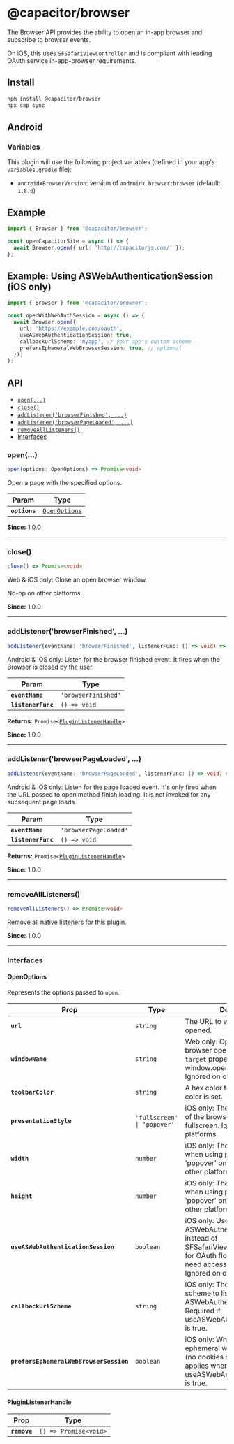 # @capacitor/browser

The Browser API provides the ability to open an in-app browser and subscribe to browser events.

On iOS, this uses `SFSafariViewController` and is compliant with leading OAuth service in-app-browser requirements.

## Install

```bash
npm install @capacitor/browser
npx cap sync
```

## Android

### Variables

This plugin will use the following project variables (defined in your app's `variables.gradle` file):

- `androidxBrowserVersion`: version of `androidx.browser:browser` (default: `1.8.0`)

## Example

```typescript
import { Browser } from '@capacitor/browser';

const openCapacitorSite = async () => {
  await Browser.open({ url: 'http://capacitorjs.com/' });
};
```

## Example: Using ASWebAuthenticationSession (iOS only)

```typescript
import { Browser } from '@capacitor/browser';

const openWithWebAuthSession = async () => {
  await Browser.open({
    url: 'https://example.com/oauth',
    useASWebAuthenticationSession: true,
    callbackUrlScheme: 'myapp', // your app's custom scheme
    prefersEphemeralWebBrowserSession: true, // optional
  });
};
```

## API

<docgen-index>

* [`open(...)`](#open)
* [`close()`](#close)
* [`addListener('browserFinished', ...)`](#addlistenerbrowserfinished-)
* [`addListener('browserPageLoaded', ...)`](#addlistenerbrowserpageloaded-)
* [`removeAllListeners()`](#removealllisteners)
* [Interfaces](#interfaces)

</docgen-index>

<docgen-api>
<!--Update the source file JSDoc comments and rerun docgen to update the docs below-->

### open(...)

```typescript
open(options: OpenOptions) => Promise<void>
```

Open a page with the specified options.

| Param         | Type                                                |
| ------------- | --------------------------------------------------- |
| **`options`** | <code><a href="#openoptions">OpenOptions</a></code> |

**Since:** 1.0.0

--------------------


### close()

```typescript
close() => Promise<void>
```

Web & iOS only: Close an open browser window.

No-op on other platforms.

**Since:** 1.0.0

--------------------


### addListener('browserFinished', ...)

```typescript
addListener(eventName: 'browserFinished', listenerFunc: () => void) => Promise<PluginListenerHandle>
```

Android & iOS only: Listen for the browser finished event.
It fires when the Browser is closed by the user.

| Param              | Type                           |
| ------------------ | ------------------------------ |
| **`eventName`**    | <code>'browserFinished'</code> |
| **`listenerFunc`** | <code>() =&gt; void</code>     |

**Returns:** <code>Promise&lt;<a href="#pluginlistenerhandle">PluginListenerHandle</a>&gt;</code>

**Since:** 1.0.0

--------------------


### addListener('browserPageLoaded', ...)

```typescript
addListener(eventName: 'browserPageLoaded', listenerFunc: () => void) => Promise<PluginListenerHandle>
```

Android & iOS only: Listen for the page loaded event.
It's only fired when the URL passed to open method finish loading.
It is not invoked for any subsequent page loads.

| Param              | Type                             |
| ------------------ | -------------------------------- |
| **`eventName`**    | <code>'browserPageLoaded'</code> |
| **`listenerFunc`** | <code>() =&gt; void</code>       |

**Returns:** <code>Promise&lt;<a href="#pluginlistenerhandle">PluginListenerHandle</a>&gt;</code>

**Since:** 1.0.0

--------------------


### removeAllListeners()

```typescript
removeAllListeners() => Promise<void>
```

Remove all native listeners for this plugin.

**Since:** 1.0.0

--------------------


### Interfaces


#### OpenOptions

Represents the options passed to `open`.

| Prop                                    | Type                                   | Description                                                                                                                                                                 | Since |
| --------------------------------------- | -------------------------------------- | --------------------------------------------------------------------------------------------------------------------------------------------------------------------------- | ----- |
| **`url`**                               | <code>string</code>                    | The URL to which the browser is opened.                                                                                                                                     | 1.0.0 |
| **`windowName`**                        | <code>string</code>                    | Web only: Optional target for browser open. Follows the `target` property for window.open. Defaults to _blank. Ignored on other platforms.                                  | 1.0.0 |
| **`toolbarColor`**                      | <code>string</code>                    | A hex color to which the toolbar color is set.                                                                                                                              | 1.0.0 |
| **`presentationStyle`**                 | <code>'fullscreen' \| 'popover'</code> | iOS only: The presentation style of the browser. Defaults to fullscreen. Ignored on other platforms.                                                                        | 1.0.0 |
| **`width`**                             | <code>number</code>                    | iOS only: The width the browser when using presentationStyle 'popover' on iPads. Ignored on other platforms.                                                                | 4.0.0 |
| **`height`**                            | <code>number</code>                    | iOS only: The height the browser when using presentationStyle 'popover' on iPads. Ignored on other platforms.                                                               | 4.0.0 |
| **`useASWebAuthenticationSession`**     | <code>boolean</code>                   | iOS only: Use ASWebAuthenticationSession instead of SFSafariViewController. Useful for OAuth flows or when you need access to the callback URL. Ignored on other platforms. | 7.1.0 |
| **`callbackUrlScheme`**                 | <code>string</code>                    | iOS only: The callback URL scheme to listen for when using ASWebAuthenticationSession. Required if useASWebAuthenticationSession is true.                                   | 7.1.0 |
| **`prefersEphemeralWebBrowserSession`** | <code>boolean</code>                   | iOS only: Whether to use an ephemeral web browser session (no cookies shared). Only applies when useASWebAuthenticationSession is true.                                     | 7.1.0 |


#### PluginListenerHandle

| Prop         | Type                                      |
| ------------ | ----------------------------------------- |
| **`remove`** | <code>() =&gt; Promise&lt;void&gt;</code> |

</docgen-api>
